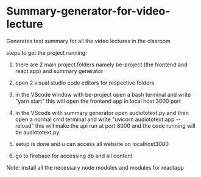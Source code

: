 # Summary-generator-for-video-lecture
 Generates text summary for all the video lectures in the clasroom
 
 
 steps to get the project running:

1. there are 2 main project folders namely be-project (the frontend and react app) and summary generator

2. open 2 visual studio code editors for respective folders

3. in the VScode window with be-project open a bash terminal and write "yarn start"
    this will open the frontend app in local host 3000 port

4. in the VScode with summary generator open audiototext.py and then open a normal cmd terminal and write "uvicorn audiototext:app --reload"
    this will make the api run at port 8000 and the code running will be audiototext.py

5. setup is done and u can access all website on localhost3000

6. go to firebase for accessing db and all content 

Note: install all the necessary node modules and modules for reactapp
